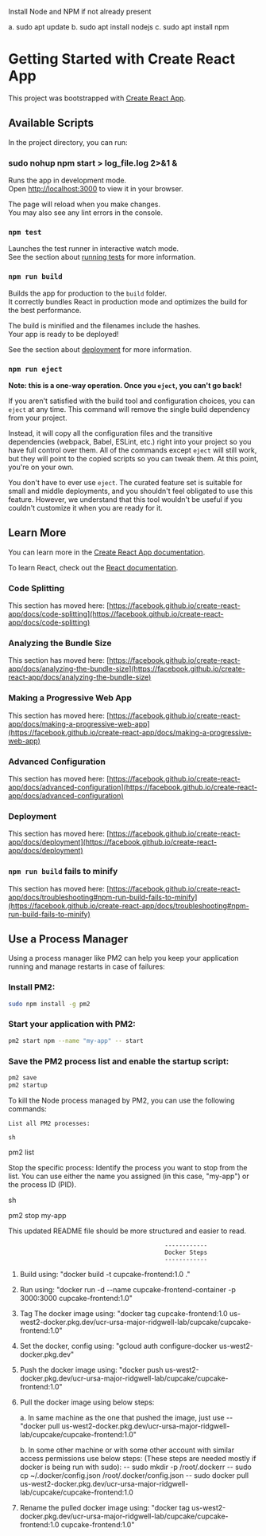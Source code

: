 Install Node and NPM if not already present 

a. sudo apt update
b. sudo apt install nodejs
c. sudo apt install npm




# Getting Started with Create React App

This project was bootstrapped with [Create React App](https://github.com/facebook/create-react-app).

## Available Scripts

In the project directory, you can run:

### sudo nohup npm start > log_file.log 2>&1 &

Runs the app in development mode.  
Open [http://localhost:3000](http://localhost:5000) to view it in your browser.

The page will reload when you make changes.  
You may also see any lint errors in the console.

### `npm test`

Launches the test runner in interactive watch mode.  
See the section about [running tests](https://facebook.github.io/create-react-app/docs/running-tests) for more information.

### `npm run build`

Builds the app for production to the `build` folder.  
It correctly bundles React in production mode and optimizes the build for the best performance.

The build is minified and the filenames include the hashes.  
Your app is ready to be deployed!

See the section about [deployment](https://facebook.github.io/create-react-app/docs/deployment) for more information.

### `npm run eject`

**Note: this is a one-way operation. Once you `eject`, you can't go back!**

If you aren't satisfied with the build tool and configuration choices, you can `eject` at any time. This command will remove the single build dependency from your project.

Instead, it will copy all the configuration files and the transitive dependencies (webpack, Babel, ESLint, etc.) right into your project so you have full control over them. All of the commands except `eject` will still work, but they will point to the copied scripts so you can tweak them. At this point, you're on your own.

You don't have to ever use `eject`. The curated feature set is suitable for small and middle deployments, and you shouldn't feel obligated to use this feature. However, we understand that this tool wouldn't be useful if you couldn't customize it when you are ready for it.

## Learn More

You can learn more in the [Create React App documentation](https://facebook.github.io/create-react-app/docs/getting-started).

To learn React, check out the [React documentation](https://reactjs.org/).

### Code Splitting

This section has moved here: [https://facebook.github.io/create-react-app/docs/code-splitting](https://facebook.github.io/create-react-app/docs/code-splitting)

### Analyzing the Bundle Size

This section has moved here: [https://facebook.github.io/create-react-app/docs/analyzing-the-bundle-size](https://facebook.github.io/create-react-app/docs/analyzing-the-bundle-size)

### Making a Progressive Web App

This section has moved here: [https://facebook.github.io/create-react-app/docs/making-a-progressive-web-app](https://facebook.github.io/create-react-app/docs/making-a-progressive-web-app)

### Advanced Configuration

This section has moved here: [https://facebook.github.io/create-react-app/docs/advanced-configuration](https://facebook.github.io/create-react-app/docs/advanced-configuration)

### Deployment

This section has moved here: [https://facebook.github.io/create-react-app/docs/deployment](https://facebook.github.io/create-react-app/docs/deployment)

### `npm run build` fails to minify

This section has moved here: [https://facebook.github.io/create-react-app/docs/troubleshooting#npm-run-build-fails-to-minify](https://facebook.github.io/create-react-app/docs/troubleshooting#npm-run-build-fails-to-minify)

## Use a Process Manager

Using a process manager like PM2 can help you keep your application running and manage restarts in case of failures:

### Install PM2:

```sh
sudo npm install -g pm2
```

### Start your application with PM2:

```sh
pm2 start npm --name "my-app" -- start
```

### Save the PM2 process list and enable the startup script:

```sh
pm2 save
pm2 startup
```

To kill the Node process managed by PM2, you can use the following commands:

    List all PM2 processes:

    sh

pm2 list

Stop the specific process:
Identify the process you want to stop from the list. You can use either the name you assigned (in this case, "my-app") or the process ID (PID).

sh

pm2 stop my-app

This updated README file should be more structured and easier to read.


                                                ------------
                                                Docker Steps
                                                ------------

1. Build using: "docker build -t cupcake-frontend:1.0 ."

2. Run using: "docker run -d --name cupcake-frontend-container -p 3000:3000 cupcake-frontend:1.0"

3. Tag The docker image using: "docker tag cupcake-frontend:1.0 us-west2-docker.pkg.dev/ucr-ursa-major-ridgwell-lab/cupcake/cupcake-frontend:1.0"

4. Set the docker, config using: "gcloud auth configure-docker us-west2-docker.pkg.dev"

5. Push the docker image using: "docker push us-west2-docker.pkg.dev/ucr-ursa-major-ridgwell-lab/cupcake/cupcake-frontend:1.0"

6. Pull the docker image using below steps:
    
    a. In same machine as the one that pushed the image, just use 
        -- "docker pull us-west2-docker.pkg.dev/ucr-ursa-major-ridgwell-lab/cupcake/cupcake-frontend:1.0"
    
    b. In some other machine or with some other account with similar access permissions use below steps:
       (These steps are needed mostly if docker is being run with sudo):
       -- sudo mkdir -p /root/.dockerr
       -- sudo cp ~/.docker/config.json /root/.docker/config.json
       -- sudo docker pull us-west2-docker.pkg.dev/ucr-ursa-major-ridgwell-lab/cupcake/cupcake-frontend:1.0

7. Rename the pulled docker image using: "docker tag us-west2-docker.pkg.dev/ucr-ursa-major-ridgwell-lab/cupcake/cupcake-frontend:1.0 cupcake-frontend:1.0"